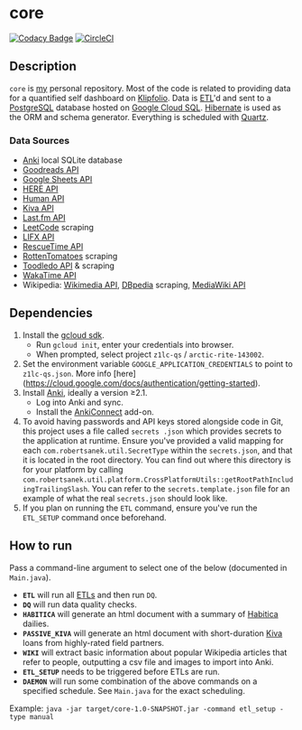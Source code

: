 # core
[![Codacy Badge](https://api.codacy.com/project/badge/Grade/773092d777b14335af5fbd0fb23e465b)](https://app.codacy.com/app/z1lc/core?utm_source=github.com&utm_medium=referral&utm_content=z1lc/core&utm_campaign=Badge_Grade_Dashboard)
[![CircleCI](https://circleci.com/gh/z1lc/core/tree/master.svg?style=shield)](https://circleci.com/gh/z1lc/core/tree/master)

## Description
`core` is [my](http://www.robertsanek.com) personal repository. Most of the code is related to providing data for a quantified self dashboard on [Klipfolio](https://www.klipfolio.com/). Data is [ETL](https://en.wikipedia.org/wiki/Extract,_transform,_load)'d and sent to a [PostgreSQL](https://en.wikipedia.org/wiki/PostgreSQL) database hosted on [Google Cloud SQL](https://cloud.google.com/sql/). [Hibernate](http://hibernate.org/orm/) is used as the ORM and schema generator. Everything is scheduled with [Quartz](http://www.quartz-scheduler.org/).

### Data Sources
*  [Anki](https://apps.ankiweb.net/) local SQLite database
*  [Goodreads API](https://www.goodreads.com/api)
*  [Google Sheets API](https://developers.google.com/sheets/)
*  [HERE API](https://developer.here.com/)
*  [Human API](https://www.humanapi.co/developers/)
*  [Kiva API](https://build.kiva.org/)
*  [Last.fm API](https://www.last.fm/api)
*  [LeetCode](https://leetcode.com/) scraping
*  [LIFX API](https://api.developer.lifx.com/)
*  [RescueTime API](https://www.rescuetime.com/developers)
*  [RottenTomatoes](https://www.rottentomatoes.com/) scraping
*  [Toodledo API](https://api.toodledo.com/3/index.php) & scraping
*  [WakaTime API](https://wakatime.com/developers)
*  Wikipedia: [Wikimedia API](https://wikimedia.org/api/rest_v1/), [DBpedia](https://wiki.dbpedia.org/) scraping, [MediaWiki API](https://www.wikidata.org/w/api.php)

## Dependencies
1.  Install the [gcloud sdk](https://cloud.google.com/sdk/install).
    *  Run `gcloud init`, enter your credentials into browser.
    *  When prompted, select project `z1lc-qs` / `arctic-rite-143002`.
2.  Set the environment variable `GOOGLE_APPLICATION_CREDENTIALS` to point to `z1lc-qs.json`. More info [here]
(https://cloud.google.com/docs/authentication/getting-started).
3.  Install [Anki](http://ankisrs.net/), ideally a version ≥2.1.
    *  Log into Anki and sync.
    *  Install the [AnkiConnect](https://ankiweb.net/shared/info/2055492159) add-on.
4.  To avoid having passwords and API keys stored alongside code in Git, this project uses a file called `secrets
.json` which provides secrets to the application at runtime. Ensure you've provided a valid mapping for each `com.robertsanek.util.SecretType` within the `secrets.json`, and that it is located in the root directory. You can find out where this directory is for your platform by calling `com.robertsanek.util.platform.CrossPlatformUtils::getRootPathIncludingTrailingSlash`. You can refer to the `secrets.template.json` file for an example of what the real `secrets.json` should look like. 
5.  If you plan on running the `ETL` command, ensure you've run the `ETL_SETUP` command once beforehand.

## How to run
Pass a command-line argument to select one of the below (documented in `Main.java`).

*  **`ETL`** will run all [ETLs](https://en.wikipedia.org/wiki/Extract,_transform,_load) and then run `DQ`.
*  **`DQ`** will run data quality checks.
*  **`HABITICA`** will generate an html document with a summary of [Habitica](https://habitica.com/) dailies.
*  **`PASSIVE_KIVA`** will generate an html document with short-duration [Kiva](https://www.kiva.org/) loans from 
highly-rated field partners.
*  **`WIKI`** will extract basic information about popular Wikipedia articles that refer to people, outputting a csv 
file and images to import into Anki.
*  **`ETL_SETUP`** needs to be triggered before ETLs are run.
*  **`DAEMON`** will run some combination of the above commands on a specified schedule. See `Main.java` for the 
exact scheduling.

Example: `java -jar target/core-1.0-SNAPSHOT.jar -command etl_setup -type manual`